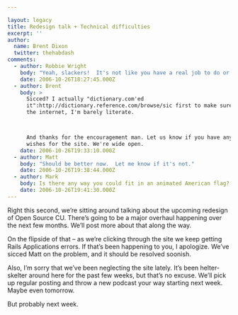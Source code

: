 ```yaml
---

layout: legacy
title: Redesign talk + Technical difficulties
excerpt: ''
author:
  name: Brent Dixon
  twitter: thehabdash
comments:
  - author: Robbie Wright
    body: "Yeah, slackers!  It's not like you have a real job to do or something!  And \"sicced\"?  Is that even a word? \r\n\r\nAnd I'm anxious to see the redesign! It's refreshing to see companies revamp their sites every year or so instead of every few years! "
    date: 2006-10-26T18:27:45.000Z
  - author: Brent
    body: >
      Sicced? I actually "dictionary.com'ed
      it":http://dictionary.reference.com/browse/sic first to make sure. Without
      the internet, I'm barely literate.



      And thanks for the encouragement man. Let us know if you have any ideas or
      wishes for the site. We're wide open.
    date: 2006-10-26T19:33:10.000Z
  - author: Matt
    body: "Should be better now.  Let me know if it's not."
    date: 2006-10-26T19:38:44.000Z
  - author: Mark
    body: Is there any way you could fit in an animated American flag?
    date: 2006-10-26T19:41:30.000Z
---
```


<p>Right this second, we&#8217;re sitting around talking about the upcoming redesign of Open Source CU. There&#8217;s going to be a major overhaul happening over the next few months. We&#8217;ll post more about that along the way.</p>
<p>On the flipside of that &#8211; as we&#8217;re clicking through the site we keep getting Rails Applications errors. If that&#8217;s been happening to you, I apologize. We&#8217;ve sicced Matt on the problem, and it should be resolved soonish.</p>
<p>Also, I&#8217;m sorry that we&#8217;ve been neglecting the site lately. It&#8217;s been helter-skelter around here for the past few weeks, but that&#8217;s no excuse. We&#8217;ll pick up regular posting and throw a new podcast your way starting next week. Maybe even tomorrow.</p>
<p>But probably next week.</p>